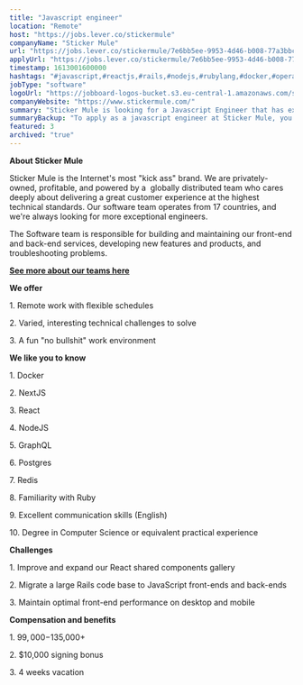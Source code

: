 ```yaml
---
title: "Javascript engineer"
location: "Remote"
host: "https://jobs.lever.co/stickermule"
companyName: "Sticker Mule"
url: "https://jobs.lever.co/stickermule/7e6bb5ee-9953-4d46-b008-77a3bbc4ee29"
applyUrl: "https://jobs.lever.co/stickermule/7e6bb5ee-9953-4d46-b008-77a3bbc4ee29/apply"
timestamp: 1613001600000
hashtags: "#javascript,#reactjs,#rails,#nodejs,#rubylang,#docker,#operations,#branding,#redis,#postgresql"
jobType: "software"
logoUrl: "https://jobboard-logos-bucket.s3.eu-central-1.amazonaws.com/sticker-mule"
companyWebsite: "https://www.stickermule.com/"
summary: "Sticker Mule is looking for a Javascript Engineer that has experience in: #javascript, #reactjs, #rails."
summaryBackup: "To apply as a javascript engineer at Sticker Mule, you preferably need to have some knowledge of: #javascript, #reactjs, #rails."
featured: 3
archived: "true"
---
```


**About Sticker Mule**

Sticker Mule is the Internet's most "kick ass" brand. We are privately-owned, profitable, and powered by a  globally distributed team who cares deeply about delivering a great customer experience at the highest technical standards. Our software team operates from 17 countries, and we're always looking for more exceptional engineers.

The Software team is responsible for building and maintaining our front-end and back-end services, developing new features and products, and troubleshooting problems.

**[See more about our teams here](https://www.stickermule.com/about)**

**We offer**

1\. Remote work with flexible schedules

2\. Varied, interesting technical challenges to solve

3\. A fun "no bullshit" work environment

**We like you to know**

1\. Docker

2\. NextJS

3\. React

4\. NodeJS

5\. GraphQL

6\. Postgres

7\. Redis

8\. Familiarity with Ruby

9\. Excellent communication skills (English)

10\. Degree in Computer Science or equivalent practical experience

**Challenges**

1\. Improve and expand our React shared components gallery

2\. Migrate a large Rails code base to JavaScript front-ends and back-ends

3\. Maintain optimal front-end performance on desktop and mobile

**Compensation and benefits**

1\. $99,000-$135,000+

2\. $10,000 signing bonus

3\. 4 weeks vacation
